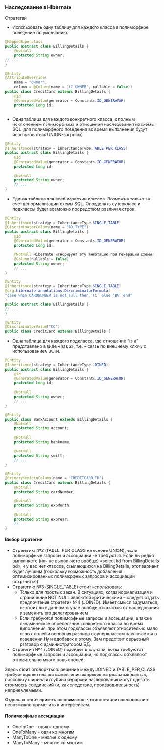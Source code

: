 ### Наследование в Hibernate

Стратегии
- Использовать одну таблицу для каждого класса и полиморфное поведение по умолчанию.
```java
@MappedSuperclass
public abstract class BillingDetails {
    @NotNull
    protected String owner;
// ...
}

@Entity
@AttributeOverride(
    name = "owner",
    column = @Column(name = "CC_OWNER", nullable = false))
public class CreditCard extends BillingDetails {
    @Id
    @GeneratedValue(generator = Constants.ID_GENERATOR)
    protected Long id;
    
```

- Одна таблица для каждого конкретного класса, с полным исключением полиморфизма и отношений наследования из схемы SQL (для полиморфного поведения во время выполнения будут использоваться UNION-запросы)
```java
@Entity
@Inheritance(strategy = InheritanceType.TABLE_PER_CLASS)
public abstract class BillingDetails {
    @Id
    @GeneratedValue(generator = Constants.ID_GENERATOR)
    protected Long id;
    
    @NotNull
    protected String owner;
    // ...
}
```

- Единая таблица для всей иерархии классов. Возможна только за счет денормализации схемы SQL. Определять суперкласс и подклассы будет возможно посредством различия строк.
```java
@Entity
@Inheritance(strategy = InheritanceType.SINGLE_TABLE)
@DiscriminatorColumn(name = "BD_TYPE")
public abstract class BillingDetails {
    @Id
    @GeneratedValue(generator = Constants.ID_GENERATOR)
    protected Long id;
    
    @NotNull Hibernate игнорирует эту аннотацию при генерации схемы!
    @Column(nullable = false)
    protected String owner;
    // ...
}

@Entity
@Inheritance(strategy = InheritanceType.SINGLE_TABLE)
@org.hibernate.annotations.DiscriminatorFormula(
"case when CARDNUMBER is not null then ‘CC’ else ‘BA’ end"
)
public abstract class BillingDetails {
// ...
}

@Entity
@DiscriminatorValue("CC")
public class CreditCard extends BillingDetails {

```

-  Одна таблица для каждого подкласса, где отношение “is a” представлено в виде «has a», т.е. – связь по внешнему ключу с использованием JOIN.
```java
@Entity
@Inheritance(strategy = InheritanceType.JOINED)
public abstract class BillingDetails {
    @Id
    @GeneratedValue(generator = Constants.ID_GENERATOR)
    protected Long id;
    
    @NotNull
    protected String owner;
    // ...
}

@Entity
public class BankAccount extends BillingDetails {
    @NotNull
    protected String account;
    
    @NotNull
    protected String bankname;
    
    @NotNull
    protected String swift;
    // ...
}

@Entity
@PrimaryKeyJoinColumn(name = "CREDITCARD_ID")
public class CreditCard extends BillingDetails {
    @NotNull
    protected String cardNumber;
    
    @NotNull
    protected String expMonth;
    
    @NotNull
    protected String expYear;
    // ...
}

```

#### Выбор стратегии
- Стратегию №2 (TABLE_PER_CLASS на основе UNION), если полиморфные запросы и ассоциации не требуются. Если вы редко выполняете (или не выполняете вообще) «select bd from BillingDetails bd», и у вас нет классов, ссылающихся на BillingDetails, этот вариант будет лучшим (поскольку возможность добавления оптимизированных полиморфных запросов и ассоциаций сохранится).
- Стратегию №3 (SINGLE_TABLE) стоит использовать:
    - Только для простых задач. В ситуациях, когда нормализация и ограничение NOT NULL являются критическими – следует отдать предпочтение стратегии №4 (JOINED). Имеет смысл задуматься, не стоит ли в данном случае вообще отказаться от наследования и заменить его делегированием
    - Если требуются полиморфные запросы и ассоциации, а также динамическое определение конкретного класса во время выполнения; при этом подклассы объявляют относительно мало новых полей и основная разница с суперклассом заключается в поведении.Ну и вдобавок к этому, Вам предстоит серьезный разговор с администратором БД.
- Стратегия №4 (JOINED) подойдет в случаях, когда требуются полиморфные запросы и ассоциации, но подклассы объявляют относительно много новых полей.
 
Здесь стоит оговориться: решение между JOINED и TABLE_PER_CLASS требует оценки планов выполнения запросов на реальных данных, поскольку ширина и глубина иерархии наследования могут сделать стоимость соединений (и, как следствие, производительность) неприемлемыми.

Отдельно стоит принять во внимание, что аннотации наследования невозможно применить к интерфейсам.

  
#### Полиморфные ассоциации

- OneToOne - один к одному
- OneToMany - один ко многим
- ManyToOne - многие к одному
- ManyToMany - многие ко многим
